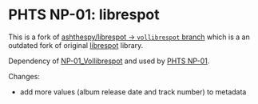 # PHTS NP-01: librespot

This is a fork of [ashthespy/librespot → `vollibrespot` branch][ashthespy/librespot] which is a an outdated fork of original [librespot] library.

Dependency of [NP-01_Vollibrespot] and used by [PHTS NP-01].

Changes:

- add more values (album release date and track number) to metadata

[librespot]: https://github.com/librespot-org/librespot
[ashthespy/librespot]: https://github.com/ashthespy/librespot/tree/vollibrespot
[NP-01_Vollibrespot]: https://github.com/phts/NP-01_Vollibrespot
[phts np-01]: https://tsaryk.com/NP-01
